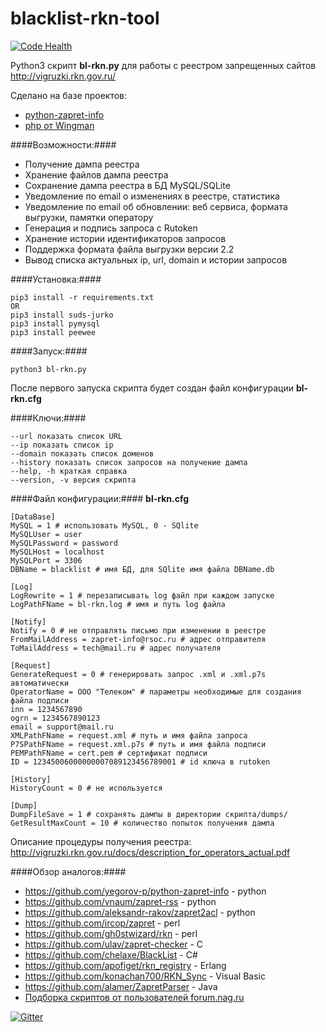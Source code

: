 # blacklist-rkn-tool

[![Code Health](https://landscape.io/github/Prototype-X/blacklist-rkn-tool/master/landscape.svg?style=flat)](https://landscape.io/github/Prototype-X/blacklist-rkn-tool/master)

Python3 скрипт **bl-rkn.py** для работы с реестром запрещенных сайтов http://vigruzki.rkn.gov.ru/

Сделано на базе проектов:
* [python-zapret-info](https://github.com/yegorov-p/python-zapret-info)
* [php от Wingman](https://www.evernote.com/shard/s185/sh/ceb0b021-47e7-4c61-ab43-bc6db27fe919/c535b6e5047ec69d304519fe81c2c9ac?noteKey=c535b6e5047ec69d304519fe81c2c9ac)

####Возможности:####
* Получение дампа реестра
* Хранение файлов дампа реестра
* Сохранение дампа реестра в БД MySQL/SQLite
* Уведомление по email о изменениях в реестре, статистика
* Уведомление по email об обновлении: веб сервиса, формата выгрузки, памятки оператору
* Генерация и подпись запроса с Rutoken
* Хранение истории идентификаторов запросов
* Поддержка формата файла выгрузки версии 2.2
* Вывод списка актуальных ip, url, domain и истории запросов

####Установка:####

    pip3 install -r requirements.txt
    OR
    pip3 install suds-jurko
    pip3 install pymysql
    pip3 install peewee

####Запуск:####

    python3 bl-rkn.py

После первого запуска скрипта будет создан файл конфигурации **bl-rkn.cfg**

####Ключи:####

    --url показать список URL
    --ip показать список ip
    --domain показать список доменов
    --history показать список запросов на получение дампа
    --help, -h краткая справка
    --version, -v версия скрипта

####Файл конфигурации:####
**bl-rkn.cfg**

    [DataBase]
    MySQL = 1 # использовать MySQL, 0 - SQlite
    MySQLUser = user
    MySQLPassword = password
    MySQLHost = localhost
    MySQLPort = 3306
    DBName = blacklist # имя БД, для SQlite имя файла DBName.db

    [Log]
    LogRewrite = 1 # перезаписывать log файл при каждом запуске
    LogPathFName = bl-rkn.log # имя и путь log файла

    [Notify]
    Notify = 0 # не отправлять письмо при изменении в реестре
    FromMailAddress = zapret-info@rsoc.ru # адрес отправителя
    ToMailAddress = tech@mail.ru # адрес получателя

    [Request]
    GenerateRequest = 0 # генерировать запрос .xml и .xml.p7s автоматически
    OperatorName = ООО "Телеком" # параметры необходимые для создания файла подписи
    inn = 1234567890
    ogrn = 1234567890123
    email = support@mail.ru
    XMLPathFName = request.xml # путь и имя файла запроса
    P7SPathFName = request.xml.p7s # путь и имя файла подписи
    PEMPathFName = cert.pem # сертификат подписи
    ID = 12345006000000007089123456789001 # id ключа в rutoken

    [History]
    HistoryCount = 0 # не используется

    [Dump]
    DumpFileSave = 1 # сохранять дампы в директории скрипта/dumps/
    GetResultMaxCount = 10 # количество попыток получения дампа

Описание процедуры получения реестра: http://vigruzki.rkn.gov.ru/docs/description_for_operators_actual.pdf

####Обзор аналогов:####

* https://github.com/yegorov-p/python-zapret-info - python
* https://github.com/vnaum/zapret-rss - python
* https://github.com/aleksandr-rakov/zapret2acl  - python
* https://github.com/ircop/zapret - perl
* https://github.com/gh0stwizard/rkn  - perl
* https://github.com/ulav/zapret-checker - C
* https://github.com/chelaxe/BlackList - C#
* https://github.com/apofiget/rkn_registry - Erlang
* https://github.com/konachan700/RKN_Sync - Visual Basic
* https://github.com/alamer/ZapretParser - Java
* [Подборка скриптов от пользователей forum.nag.ru](https://www.evernote.com/shard/s185/sh/ceb0b021-47e7-4c61-ab43-bc6db27fe919/c535b6e5047ec69d304519fe81c2c9ac?noteKey=c535b6e5047ec69d304519fe81c2c9ac)

[![Gitter](https://badges.gitter.im/Join%20Chat.svg)](https://gitter.im/Prototype-X/blacklist-rkn-tool?utm_source=badge&utm_medium=badge&utm_campaign=pr-badge)